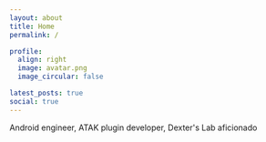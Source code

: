 ```yaml
---
layout: about
title: Home
permalink: /

profile:
  align: right
  image: avatar.png
  image_circular: false

latest_posts: true
social: true
---
```


Android engineer, ATAK plugin developer, Dexter's Lab aficionado
